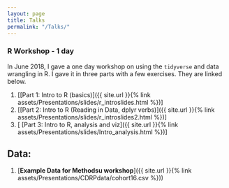 ```yaml
---
layout: page
title: Talks
permalink: "/Talks/"
---
```


### R Workshop - 1 day
In June 2018, I gave a one day workshop on using the `tidyverse` and data wrangling in R. I gave it in three parts with a few exercises. They are linked below.


1.  [[Part 1: Intro to R (basics)]({{ site.url }}{% link assets/Presentations/slides/r_introslides.html %})]
2.  [[Part 2: Intro to R (Reading in Data, dplyr verbs)]({{ site.url }}{% link assets/Presentations/slides/r_introslides2.html %})]
3. [ [Part 3: Intro to R, analysis and viz]({{ site.url }}{% link assets/Presentations/slides/Intro_analysis.html %})]

## Data:
1.  [**Example Data for Methodsu workshop**]({{ site.url }}{% link assets/Presentations/CDRPdata/cohort16.csv %}))





